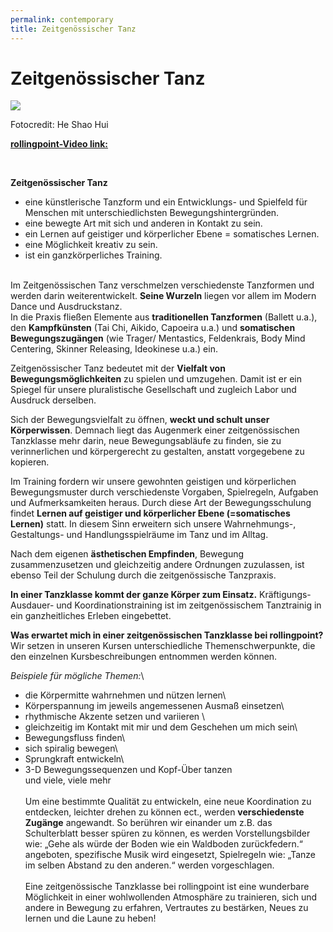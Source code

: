 ```yaml
---
permalink: contemporary
title: Zeitgenössischer Tanz
---
```

# Zeitgenössischer Tanz

![](http://www.rollingpoint.at/contents/photos/20160609.143820.jpg)



Fotocredit: He Shao Hui

**[rollingpoint-Video link:](https://www.youtube.com/watch?v=kp3DqzN1Ldo)** 

 

**Zeitgenössischer Tanz**

* eine künstlerische Tanzform und ein Entwicklungs- und Spielfeld für Menschen mit unterschiedlichsten Bewegungshintergründen.
* eine bewegte Art mit sich und anderen in Kontakt zu sein.
* ein Lernen auf geistiger und körperlicher Ebene = somatisches Lernen.
* eine Möglichkeit kreativ zu sein.
* ist ein ganzkörperliches Training.

\
Im Zeitgenössischen Tanz verschmelzen verschiedenste Tanzformen und werden darin weiterentwickelt. **Seine Wurzeln** liegen vor allem im Modern Dance und Ausdruckstanz.\
In die Praxis fließen Elemente aus **traditionellen Tanzformen** (Ballett u.a.), den **Kampfkünsten** (Tai Chi, Aikido, Capoeira u.a.) und **somatischen Bewegungszugängen** (wie Trager/ Mentastics, Feldenkrais, Body Mind Centering, Skinner Releasing, Ideokinese u.a.) ein.

Zeitgenössischer Tanz bedeutet mit der **Vielfalt von Bewegungsmöglichkeiten** zu spielen und umzugehen. Damit ist er ein Spiegel für unsere pluralistische Gesellschaft und zugleich Labor und Ausdruck derselben.

Sich der Bewegungsvielfalt zu öffnen, **weckt und schult unser Körperwissen**. Demnach liegt das Augenmerk einer zeitgenössischen Tanzklasse mehr darin, neue Bewegungsabläufe zu finden, sie zu verinnerlichen und körpergerecht zu gestalten, anstatt vorgegebene zu kopieren.

Im Training fordern wir unsere gewohnten geistigen und körperlichen Bewegungsmuster durch verschiedenste Vorgaben, Spielregeln, Aufgaben und Aufmerksamkeiten heraus. Durch diese Art der Bewegungsschulung findet **Lernen auf geistiger und körperlicher Ebene (=somatisches Lernen)** statt. In diesem Sinn erweitern sich unsere Wahrnehmungs-, Gestaltungs- und Handlungsspielräume im Tanz und im Alltag.

Nach dem eigenen **ästhetischen Empfinden**, Bewegung zusammenzusetzen und gleichzeitig andere Ordnungen zuzulassen, ist ebenso Teil der Schulung durch die zeitgenössische Tanzpraxis.

**In einer Tanzklasse kommt der ganze Körper zum Einsatz.** Kräftigungs- Ausdauer- und Koordinationstraining ist im zeitgenössischem Tanztrainig in ein ganzheitliches Erleben eingebettet.

**Was erwartet mich in einer zeitgenössischen Tanzklasse bei rollingpoint?**\
Wir setzen in unseren Kursen unterschiedliche Themenschwerpunkte, die den einzelnen Kursbeschreibungen entnommen werden können.

*Beispiele für mögliche Themen:*\
- die Körpermitte wahrnehmen und nützen lernen\
- Körperspannung im jeweils angemessenen Ausmaß einsetzen\
- rhythmische Akzente setzen und variieren \
- gleichzeitig im Kontakt mit mir und dem Geschehen um mich sein\
- Bewegungsfluss finden\
- sich spiralig bewegen\
- Sprungkraft entwickeln\
- 3-D Bewegungssequenzen und Kopf-Über tanzen\
und viele, viele mehr\
\
Um eine bestimmte Qualität zu entwickeln, eine neue Koordination zu entdecken, leichter drehen zu können ect., werden **verschiedenste Zugänge** angewandt. So berühren wir einander um z.B. das Schulterblatt besser spüren zu können, es werden Vorstellungsbilder wie: „Gehe als würde der Boden wie ein Waldboden zurückfedern.“ angeboten, spezifische Musik wird eingesetzt, Spielregeln wie: „Tanze im selben Abstand zu den anderen.“ werden vorgeschlagen.\
\
Eine zeitgenössische Tanzklasse bei rollingpoint ist eine wunderbare Möglichkeit in einer wohlwollenden Atmosphäre zu trainieren, sich und andere in Bewegung zu erfahren, Vertrautes zu bestärken, Neues zu lernen und die Laune zu heben!
